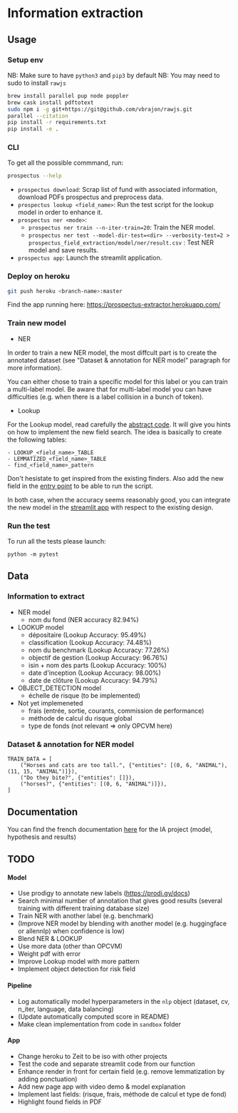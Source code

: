 # Information extraction


## Usage

### Setup env

NB: Make sure to have `python3` and `pip3` by default
NB: You may need to sudo to install `rawjs`
```bash
brew install parallel pup node poppler
brew cask install pdftotext
sudo npm i -g git+https://git@github.com/vbrajon/rawjs.git
parallel --citation
pip install -r requirements.txt
pip install -e .
```

### CLI

To get all the possible commmand, run:
```bash
prospectus --help
```

- `prospectus download`: Scrap list of fund with associated information, download PDFs prospectus and preprocess data.
- `prospectus lookup <field_name>`: Run the test script for the lookup model in order to enhance it.
- `prospectus ner <mode>`:
    - `prospectus ner train --n-iter-train=20`: Train the NER model.
    - `prospectus ner test --model-dir-test=<dir> --verbosity-test=2 > prospectus_field_extraction/model/ner/result.csv`
    : Test NER model and save results.
- `prospectus app`: Launch the streamlit application.

### Deploy on heroku

```bash
git push heroku <branch-name>:master
```
Find the app running here: https://prospectus-extractor.herokuapp.com/

### Train new model

- NER

In order to train a new NER model, the most diffcult part is to create the annotated dataset
 (see "Dataset & annotation for NER model" paragraph for more information).

You can either chose to train a specific model for this label or you can train a multi-label model. Be aware that
 for multi-label model you can have difficulties (e.g. when there is a label collision in a bunch of token). 

- Lookup

For the Lookup model, read carefully the [abstract code](model/lookup/abstract_finder.py).
It will give you hints on how to implement the new field search. The idea is basically to create the following tables:

    - LOOKUP_<field_name>_TABLE
    - LEMMATIZED_<field_name>_TABLE
    - find_<field_name>_pattern

Don't hesistate to get inspired from the existing finders.
Also add the new field in the [entry point](__main__.py) to be able to run the script.

In both case, when the accuracy seems reasonably good, you can integrate the new model in the
 [streamlit app](app/streamlit_app.py) with respect to the existing design. 

### Run the test

To run all the tests please launch:
```
python -m pytest
```

## Data

### Information to extract

- NER model
    - nom du fond (NER accuracy 82.94%)
- LOOKUP model
    - dépositaire (Lookup Accuracy: 95.49%)
    - classification (Lookup Accuracy: 74.48%)
    - nom du benchmark (Lookup Accuracy: 77.26%)
    - objectif de gestion (Lookup Accuracy: 96.76%)
    - isin + nom des parts (Lookup Accuracy: 100%)
    - date d'inception (Lookup Accuracy: 98.00%)
    - date de clôture (Lookup Accuracy: 94.79%)
- OBJECT_DETECTION model
    - échelle de risque (to be implemented)
- Not yet implemeneted
    - frais (entrée, sortie, courants, commission de performance)
    - méthode de calcul du risque global
    - type de fonds (not relevant => only OPCVM here)

### Dataset & annotation for NER model

```
TRAIN_DATA = [
    ("Horses and cats are too tall.", {"entities": [(0, 6, "ANIMAL"), (11, 15, "ANIMAL")]}),
    ("Do they bite?", {"entities": []}),
    ("horses?", {"entities": [(0, 6, "ANIMAL")]}),
]
```


## Documentation

You can find the french documentation
 [here](https://docs.google.com/document/d/1sZiHgCI4SMMQR4ls-vbAwVrGzcaM5TC3aLq3iy4py4M/edit?usp=sharing) for the 
 IA project (model, hypothesis and results)


## TODO

#### Model
- Use prodigy to annotate new labels (https://prodi.gy/docs)
- Search minimal number of annotation that gives good results (several training with different training database size)
- Train NER with another label (e.g. benchmark)
- (Improve NER model by blending with another model (e.g. huggingface or allennlp) when confidence is low)
- Blend NER & LOOKUP
- Use more data (other than OPCVM) 
- Weight pdf with error
- Improve Lookup model with more pattern
- Implement object detection for risk field
#### Pipeline
- Log automatically model hyperparameters in the `nlp` object (dataset, cv, n_iter, language, data balancing)
- (Update automatically computed score in README)
- Make clean implementation from code in `sandbox` folder
#### App
- Change heroku to Zeit to be iso with other projects
- Test the code and separate streamlit code from our function
- Enhance render in front for certain field (e.g. remove lemmatization by adding ponctuation)
- Add new page app with video demo & model explanation
- Implement last fields: (risque, frais, méthode de calcul et type de fond)
- Highlight found fields in PDF
